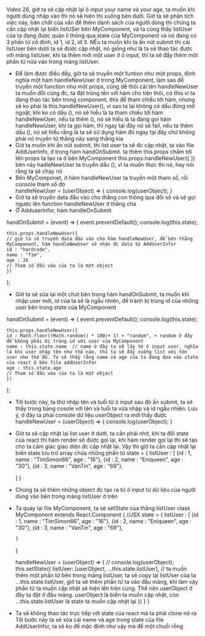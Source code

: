 Video 26, giờ ta sẽ cập nhật lại ô input your name và your age, ta muốn khi người dùng nhập vào
thì nó sẽ hiện thị xuống bên dưới. Giờ ta sẽ phân tích việc này, bản chất của vấn đề thêm dánh sách của người dùng thì chúng ta cần cập nhật lại biến listUSer bên MyComponent, và ta cũng thấy listUser của ta đang được quản lí thông qua state của MyComponent và nó đang có 3 phần tử cố định, id 1, id 2, id 3. NẾu ta muốn khi ta ấn nút submit thì cái listUser bên dưới ta sẽ được cập nhật, nó giống như là ta sẽ thao tác được với mảng listUser, khi ta thêm mới một user ở ô input, thì ta sẽ đẩy thêm một phần tử nữa vào trong mảng listUser.

- Để làm được điều đấy, giờ ta sẽ truyền một funtion như một props, định nghĩa một hàm handleNewUser ở trong MyComponent, làm sao để truyền một function như một props, cũng dễ thôi
  <AddUserInfo handleNewUser={this.handleNewUser}></AddUserInfo>
  cái tên handleNewUser ta muốn đổi cũng đc, ta đặt trùng tên với hàm cho tiện thôi, có this vì ta đang thao tác bên trong component, this để tham chiếu tới hàm, nhưng sẽ ko phải là this.handleNewUser(), vì sao ta lại không có dấu đóng mở ngoặt, khi ko có dấu (), nó sẽ hiểu là ta tham chiếu tới hàm handleNewUser, nếu ta thêm (), nó sẽ hiểu là ta đang gọi hàm handleNewUser, khi ta gọi hàm, thì ngay tại đây
  <AddUserInfo handleNewUser={this.handleNewUser()}></AddUserInfo>
  nó sẽ fail, nếu ta thêm dấu (), nó sẽ hiểu rằng là ta sẽ sử dụng hàm đó ngay tại đây chứ không phải nó truyền từ thằng này sang thằng kia
- Giờ ta muốn khi ấn nút submit, thì list user ta sẽ đc cập nhật, ta vào file AddUserInfo, ở trong hàm handOnSubmit. ta thêm this.props chấm tới tên props ta tạo ra ở bên MyComponent this.props.handleNewUser({ })
  bên này hadleNewUser ta truyền dấu (), vì ta muốn thực thi nó, hay nói rằng ta sẽ chạy nó
- Bên MyComponet, ở hàm handleNewUser ta truyền một tham số, rồi console tham số đó  
  handleNewUser = (userObject) => {
  console.log(userObject);
  }
- Giờ ta sẽ truyền data đầu vào cho thằng con thông qua đối số và sẽ gọi ngược lên function handleNewUser ở thằng cha
- Ở AdduserInfor, hàm handleOnSubmit

handOnSubmit = (event) => {
event.preventDefault();
console.log(this.state);

    this.props.handleNewUser({
    // giờ ta sẽ truyền data đầu vào cho hàm handleNewUser, để bên thằng MyComponent, hàm handleNewUser sẽ nhận đc data từ AddUserInfor
    id : "hardcode",
    name : "Tim",
    age : 26
    // Tham số đầu vào của ta là một object
    })

};

- Giờ ta sẽ sửa lại một chút bên trong hàm handOnSubmit, ta muốn khi nhập user mới, id của ta sẽ là ngẫu nhiên, để tránh bị trùng id của những user bên trong state của MyComponent

handOnSubmit = (event) => {
event.preventDefault();
console.log(this.state);

    this.props.handleNewUser({
    id : Math.floor((Math.random() * 100)+ 1) + "random", + random ở đây để không phải bị trùng id với user của MyComponent
    name : this.state.name  // name ở đây ta sẽ lấy từ ô input user, nghĩa là khi user nhập tên như thế nào, thì ta sẽ đẩy xuống list với tên user như thế đó. Ta sẽ thấy rằng name và age của ta đang dựa vào state của react ở bên file addUserInfor
    age : this.state.age
    // Tham số đầu vào của ta là một object
    })

};

- Tới bước này, ta thử nhập tên và tuổi từ ô input sau đó ấn submit, ta sẽ thấy trong bảng cosole với tên và tuổi ta vừa nhập và id ngẫu nhiên. Lưu ý, ở đây ta phải console dữ liệu userObject ra mới thấy được
  handleNewUser = (userObject) => {
  console.log(userObject);
  }

- Giờ ta sẽ cập nhật lại list user ở dưới, ta cần phải nhớ, khi ta đổi state của react thì hàm render sẽ được gọi lại, khi hàm render gọi lại thì sẽ tạo cho ta cảm giác giao diện đc cập nhật lại. Vậy thì giờ ta cần cập nhật lại biến state lưu trữ array chứa những phần tử
  state = {
  listUser : [
  {id : 1, name : "TimSimon66", age : "16"},
  {id : 2, name : "Eniqueen", age : "30"},
  {id : 3, name : "VanTin", age : "69"},

  ]
  }

- Chúng ta sẽ thêm những object đc tạo ra từ ô input từ dữ liệu của người dùng vào bên trong mảng listUser ở trên
- Ta quay lại file MyComponent, ta sẽ setState của thằng listUser
  class MyComponent extends React.Component {
  //JSX
  state = {
  listUser : [
  {id : 1, name : "TimSimon66", age : "16"},
  {id : 2, name : "Eniqueen", age : "30"},
  {id : 3, name : "VanTin", age : "69"},

      ]

  }

  handleNewUser = (userObject) => {
  // console.log(userObject);
  this.setState({
  listUser: [userObject, ...this.state.listUser], // ta muốn thêm một phần tử bên trong mảng listUser, ta sẽ copy lại listUser của ta ...this.state.listUser, giờ ta sẽ thêm phần tử ta vào đầu mảng, khi làm vậy phần tử ta muốn cập nhật sẽ hiện lên trên cùng. Thế nên userObject ở đây ta đặt ở đầu mảng. userObject là biến ta muốn cập nhật, còn ...this.state.listUser là state ta muốn cập nhật lại
  })
  }
  }

- Ta sẽ không thao tác trực tiếp với state của react mà ta phải clone nó ra
  Tới bước này ta sẽ xóa cái name và age trong state của file AddUserInfor, ta sẽ ko để mặc định như vậy mà để một chuỗi rỗng

